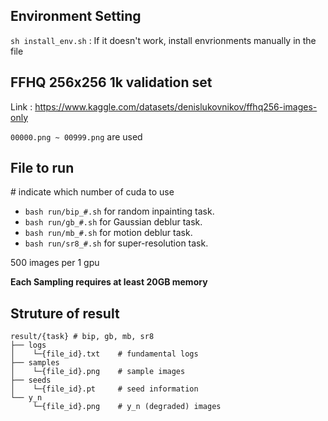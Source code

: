## Environment Setting
```sh install_env.sh``` : If it doesn't work, install envrionments manually in the file

## FFHQ 256x256 1k validation set
Link : <https://www.kaggle.com/datasets/denislukovnikov/ffhq256-images-only>

```00000.png ~ 00999.png``` are used

## File to run
\# indicate which number of cuda to use
- `bash run/bip_#.sh` for random inpainting task.
- `bash run/gb_#.sh` for Gaussian deblur task. 
- `bash run/mb_#.sh` for motion deblur task.
- `bash run/sr8_#.sh` for super-resolution task. 

500 images per 1 gpu

**Each Sampling requires at least 20GB memory**
## Struture of result
``````
result/{task} # bip, gb, mb, sr8
├── logs
│    └─{file_id}.txt    # fundamental logs
├── samples
│    └─{file_id}.png    # sample images
├── seeds
│    └─{file_id}.pt     # seed information
└── y_n
     └─{file_id}.png    # y_n (degraded) images